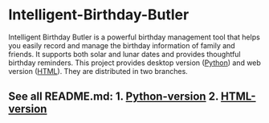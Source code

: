# Intelligent-Birthday-Butler
Intelligent Birthday Butler is a powerful birthday management tool that helps you easily record and manage the birthday information of family and friends. It supports both solar and lunar dates and provides thoughtful birthday reminders. This project provides desktop version ([Python](https://github.com/Jessssssseea/Intelligent-Birthday-Butler/tree/main/python)) and web version ([HTML](https://github.com/Jessssssseea/Intelligent-Birthday-Butler/tree/main/html)). They are distributed in two branches.
## See all README.md:  1. [Python-version](https://github.com/Jessssssseea/Intelligent-Birthday-Butler/python/README.md)   2. [HTML-version](https://github.com/Jessssssseea/Intelligent-Birthday-Butler/html/README.md)

